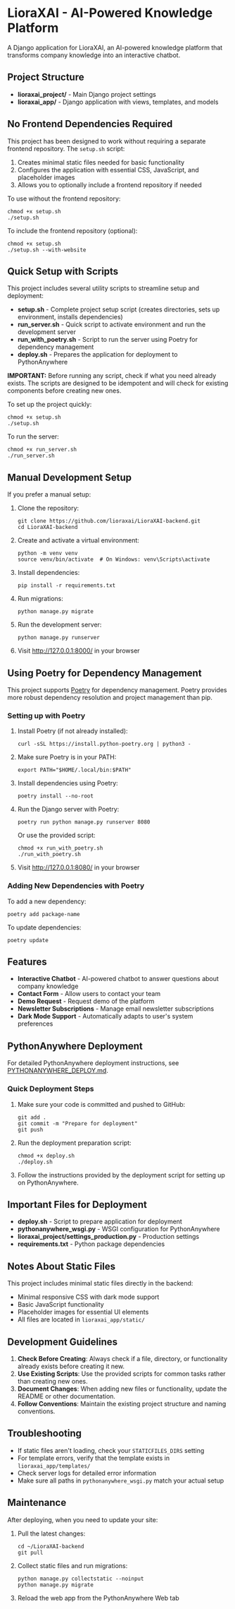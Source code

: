 # LioraXAI - AI-Powered Knowledge Platform

A Django application for LioraXAI, an AI-powered knowledge platform that transforms company knowledge into an interactive chatbot.

## Project Structure

- **lioraxai_project/** - Main Django project settings
- **lioraxai_app/** - Django application with views, templates, and models

## No Frontend Dependencies Required

This project has been designed to work without requiring a separate frontend repository. The `setup.sh` script:

1. Creates minimal static files needed for basic functionality
2. Configures the application with essential CSS, JavaScript, and placeholder images
3. Allows you to optionally include a frontend repository if needed

To use without the frontend repository:
```
chmod +x setup.sh
./setup.sh
```

To include the frontend repository (optional):
```
chmod +x setup.sh
./setup.sh --with-website
```

## Quick Setup with Scripts

This project includes several utility scripts to streamline setup and deployment:

- **setup.sh** - Complete project setup script (creates directories, sets up environment, installs dependencies)
- **run_server.sh** - Quick script to activate environment and run the development server
- **run_with_poetry.sh** - Script to run the server using Poetry for dependency management
- **deploy.sh** - Prepares the application for deployment to PythonAnywhere

**IMPORTANT:** Before running any script, check if what you need already exists. The scripts are designed to be idempotent and will check for existing components before creating new ones.

To set up the project quickly:
```
chmod +x setup.sh
./setup.sh
```

To run the server:
```
chmod +x run_server.sh
./run_server.sh
```

## Manual Development Setup

If you prefer a manual setup:

1. Clone the repository:
   ```
   git clone https://github.com/lioraxai/LioraXAI-backend.git
   cd LioraXAI-backend
   ```

2. Create and activate a virtual environment:
   ```
   python -m venv venv
   source venv/bin/activate  # On Windows: venv\Scripts\activate
   ```

3. Install dependencies:
   ```
   pip install -r requirements.txt
   ```

4. Run migrations:
   ```
   python manage.py migrate
   ```

5. Run the development server:
   ```
   python manage.py runserver
   ```

6. Visit http://127.0.0.1:8000/ in your browser

## Using Poetry for Dependency Management

This project supports [Poetry](https://python-poetry.org/) for dependency management. Poetry provides more robust dependency resolution and project management than pip.

### Setting up with Poetry

1. Install Poetry (if not already installed):
   ```
   curl -sSL https://install.python-poetry.org | python3 -
   ```

2. Make sure Poetry is in your PATH:
   ```
   export PATH="$HOME/.local/bin:$PATH"
   ```

3. Install dependencies using Poetry:
   ```
   poetry install --no-root
   ```

4. Run the Django server with Poetry:
   ```
   poetry run python manage.py runserver 8080
   ```

   Or use the provided script:
   ```
   chmod +x run_with_poetry.sh
   ./run_with_poetry.sh
   ```

5. Visit http://127.0.0.1:8080/ in your browser

### Adding New Dependencies with Poetry

To add a new dependency:
```
poetry add package-name
```

To update dependencies:
```
poetry update
```

## Features

- **Interactive Chatbot** - AI-powered chatbot to answer questions about company knowledge
- **Contact Form** - Allow users to contact your team
- **Demo Request** - Request demo of the platform
- **Newsletter Subscriptions** - Manage email newsletter subscriptions
- **Dark Mode Support** - Automatically adapts to user's system preferences

## PythonAnywhere Deployment

For detailed PythonAnywhere deployment instructions, see [PYTHONANYWHERE_DEPLOY.md](PYTHONANYWHERE_DEPLOY.md).

### Quick Deployment Steps

1. Make sure your code is committed and pushed to GitHub:
   ```
   git add .
   git commit -m "Prepare for deployment"
   git push
   ```

2. Run the deployment preparation script:
   ```
   chmod +x deploy.sh
   ./deploy.sh
   ```

3. Follow the instructions provided by the deployment script for setting up on PythonAnywhere.

## Important Files for Deployment

- **deploy.sh** - Script to prepare application for deployment
- **pythonanywhere_wsgi.py** - WSGI configuration for PythonAnywhere
- **lioraxai_project/settings_production.py** - Production settings
- **requirements.txt** - Python package dependencies

## Notes About Static Files

This project includes minimal static files directly in the backend:

- Minimal responsive CSS with dark mode support
- Basic JavaScript functionality
- Placeholder images for essential UI elements
- All files are located in `lioraxai_app/static/`

## Development Guidelines

1. **Check Before Creating**: Always check if a file, directory, or functionality already exists before creating it new.
2. **Use Existing Scripts**: Use the provided scripts for common tasks rather than creating new ones.
3. **Document Changes**: When adding new files or functionality, update the README or other documentation.
4. **Follow Conventions**: Maintain the existing project structure and naming conventions.

## Troubleshooting

- If static files aren't loading, check your `STATICFILES_DIRS` setting
- For template errors, verify that the template exists in `lioraxai_app/templates/`
- Check server logs for detailed error information
- Make sure all paths in `pythonanywhere_wsgi.py` match your actual setup

## Maintenance

After deploying, when you need to update your site:

1. Pull the latest changes:
   ```
   cd ~/LioraXAI-backend
   git pull
   ```

2. Collect static files and run migrations:
   ```
   python manage.py collectstatic --noinput
   python manage.py migrate
   ```

3. Reload the web app from the PythonAnywhere Web tab 